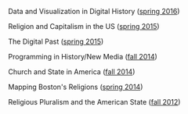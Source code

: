 Data and Visualization in Digital History ([spring 2016](http://lincolnmullen.com/courses/data-dh.2016/))

Religion and Capitalism in the US ([spring 2015](http://lincolnmullen.com/courses/religion-capitalism.2015/))

The Digital Past ([spring 2015](http://lincolnmullen.com/courses/digital-past-2015/))

Programming in History/New Media ([fall 2014](/courses/clio3.2014/))

Church and State in America ([fall 2014](/courses/church-state.2014/))

Mapping Boston's Religions ([spring 2014](/downloads/pdf/religion-19c-dh.pdf))

Religious Pluralism and the American State ([fall 2012](/downloads/pdf/religious-pluralism.syllabus.2012-fall.pdf))

